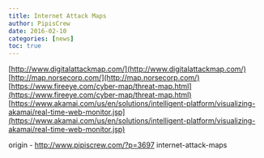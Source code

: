 ```yaml
---
title: Internet Attack Maps
author: PipisCrew
date: 2016-02-10
categories: [news]
toc: true
---
```


[http://www.digitalattackmap.com/](http://www.digitalattackmap.com/)
[http://map.norsecorp.com/](http://map.norsecorp.com/)
[https://www.fireeye.com/cyber-map/threat-map.html](https://www.fireeye.com/cyber-map/threat-map.html)
[https://www.akamai.com/us/en/solutions/intelligent-platform/visualizing-akamai/real-time-web-monitor.jsp](https://www.akamai.com/us/en/solutions/intelligent-platform/visualizing-akamai/real-time-web-monitor.jsp)

origin - http://www.pipiscrew.com/?p=3697 internet-attack-maps